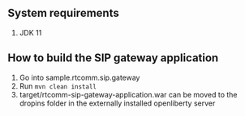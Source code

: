 ## System requirements
1. JDK 11

## How to build the SIP gateway application

1. Go into sample.rtcomm.sip.gateway
2. Run ```mvn clean install```
3. target/rtcomm-sip-gateway-application.war can be moved to the dropins folder in the externally installed openliberty server